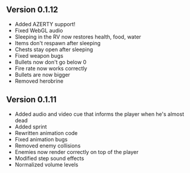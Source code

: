 ## Version 0.1.12

* Added AZERTY support!
* Fixed WebGL audio
* Sleeping in the RV now restores health, food, water
* Items don't respawn after sleeping
* Chests stay open after sleeping
* Fixed weapon bugs
* Bullets now don't go below 0 
* Fire rate now works correctly
* Bullets are now bigger
* Removed herobrine

## Version 0.1.11

* Added audio and video cue that informs the player when he's almost dead
* Added sprint
* Rewritten animation code
* Fixed animation bugs
* Removed enemy collisions
* Enemies now render correctly on top of the player
* Modified step sound effects
* Normalized volume levels
